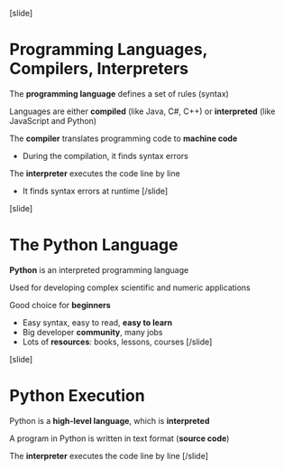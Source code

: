 [slide]
# Programming Languages, Compilers, Interpreters
The **programming language** defines a set of rules (syntax)

Languages are either **compiled** (like Java, C#, C++) or **interpreted** (like JavaScript and Python)

The **compiler** translates programming code to **machine code**

* During the compilation, it finds syntax errors

The **interpreter** executes the code line by line

* It finds syntax errors at runtime
[/slide]

[slide]
# The Python Language
**Python** is an interpreted programming language

Used for developing complex scientific and numeric applications

Good choice for **beginners**

* Easy syntax, easy to read, **easy to learn**
* Big developer **community**, many jobs
* Lots of **resources**: books, lessons, courses
[/slide]

[slide]
# Python Execution
Python is a **high-level language**, which is **interpreted**

A program in Python is written in text format (**source code**)

The **interpreter** executes the code line by line
[/slide]